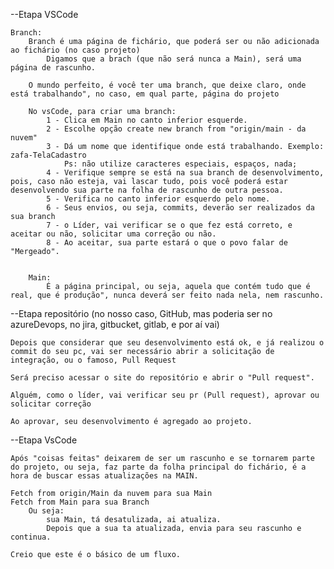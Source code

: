 --Etapa VSCode

    Branch:
        Branch é uma página de fichário, que poderá ser ou não adicionada ao fichário (no caso projeto)
            Digamos que a brach (que não será nunca a Main), será uma página de rascunho.

        O mundo perfeito, é você ter uma branch, que deixe claro, onde está trabalhando", no caso, em qual parte, página do projeto

        No vsCode, para criar uma branch:
            1 - Clica em Main no canto inferior esquerde.
            2 - Escolhe opção create new branch from "origin/main - da nuvem"
            3 - Dá um nome que identifique onde está trabalhando. Exemplo: zafa-TelaCadastro
                Ps: não utilize caracteres especiais, espaços, nada;
            4 - Verifique sempre se está na sua branch de desenvolvimento, pois, caso não esteja, vai lascar tudo, pois você poderá estar desenvolvendo sua parte na folha de rascunho de outra pessoa.
            5 - Verifica no canto inferior esquerdo pelo nome.
            6 - Seus envios, ou seja, commits, deverão ser realizados da sua branch
            7 - o Líder, vai verificar se o que fez está correto, e aceitar ou não, solicitar uma correção ou não. 
            8 - Ao aceitar, sua parte estará o que o povo falar de "Mergeado".


        Main:
            É a página principal, ou seja, aquela que contém tudo que é real, que é produção", nunca deverá ser feito nada nela, nem rascunho.

--Etapa repositório (no nosso caso, GitHub, mas poderia ser no azureDevops, no jira, gitbucket, gitlab, e por aí vai)   

    Depois que considerar que seu desenvolvimento está ok, e já realizou o commit do seu pc, vai ser necessário abrir a solicitação de integração, ou o famoso, Pull Request

    Será preciso acessar o site do repositório e abrir o "Pull request".

    Alguém, como o líder, vai verificar seu pr (Pull request), aprovar ou solicitar correção

    Ao aprovar, seu desenvolvimento é agregado ao projeto.

--Etapa VsCode

    Após "coisas feitas" deixarem de ser um rascunho e se tornarem parte do projeto, ou seja, faz parte da folha principal do fichário, é a hora de buscar essas atualizações na MAIN.

    Fetch from origin/Main da nuvem para sua Main
    Fetch from Main para sua Branch
        Ou seja:
            sua Main, tá desatulizada, ai atualiza.
            Depois que a sua ta atualizada, envia para seu rascunho e continua.

    Creio que este é o básico de um fluxo.